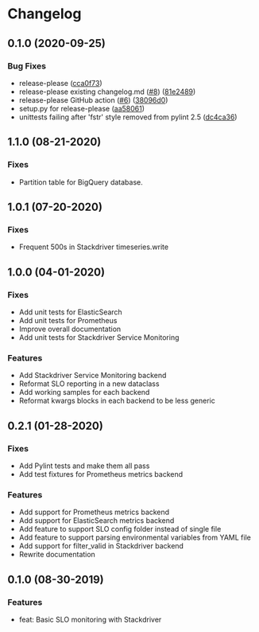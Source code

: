 # Changelog

## 0.1.0 (2020-09-25)


### Bug Fixes

* release-please ([cca0f73](https://www.github.com/google/slo-generator/commit/cca0f7384099f6ce0b5fa6ff1a99453194b93442))
* release-please existing changelog.md ([#8](https://www.github.com/google/slo-generator/issues/8)) ([81e2489](https://www.github.com/google/slo-generator/commit/81e2489b31d1bd381be07459f60fb21adfd25df3))
* release-please GitHub action ([#6](https://www.github.com/google/slo-generator/issues/6)) ([38096d0](https://www.github.com/google/slo-generator/commit/38096d0e756f7d37859a14530bc1a337fcb3ee16))
* setup.py for release-please ([aa58061](https://www.github.com/google/slo-generator/commit/aa58061ef57608a520de97308180470dc4f41393))
* unittests failing after 'fstr' style removed from pylint 2.5 ([dc4ca36](https://www.github.com/google/slo-generator/commit/dc4ca3622aca72c9c024edee8c310dfdc2047358))

## 1.1.0 (08-21-2020)

### Fixes
* Partition table for BigQuery database.

## 1.0.1 (07-20-2020)

### Fixes
* Frequent 500s in Stackdriver timeseries.write

## 1.0.0 (04-01-2020)

### Fixes
* Add unit tests for ElasticSearch
* Add unit tests for Prometheus
* Improve overall documentation
* Add unit tests for Stackdriver Service Monitoring

### Features
* Add Stackdriver Service Monitoring backend
* Reformat SLO reporting in a new dataclass
* Add working samples for each backend
* Reformat kwargs blocks in each backend to be less generic

## 0.2.1 (01-28-2020)

### Fixes
* Add Pylint tests and make them all pass
* Add test fixtures for Prometheus metrics backend

### Features
* Add support for Prometheus metrics backend
* Add support for ElasticSearch metrics backend
* Add feature to support SLO config folder instead of single file
* Add feature to support parsing environmental variables from YAML file
* Add support for filter_valid in Stackdriver backend
* Rewrite documentation

## 0.1.0 (08-30-2019)

### Features
* feat: Basic SLO monitoring with Stackdriver

